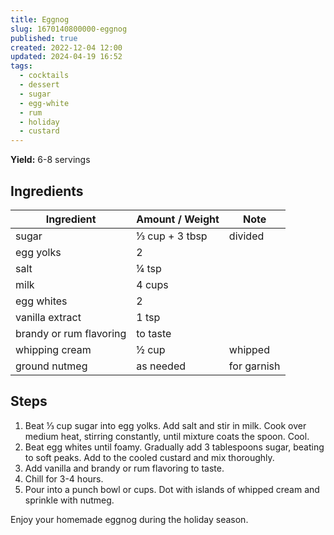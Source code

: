 ```yaml
---
title: Eggnog
slug: 1670140800000-eggnog
published: true
created: 2022-12-04 12:00
updated: 2024-04-19 16:52
tags:
  - cocktails
  - dessert
  - sugar
  - egg-white
  - rum
  - holiday
  - custard
---
```


**Yield:** 6-8 servings

## Ingredients

| Ingredient              | Amount / Weight | Note        |
| ----------------------- | --------------- | ----------- |
| sugar                   | ⅓ cup + 3 tbsp  | divided     |
| egg yolks               | 2               |             |
| salt                    | ¼ tsp           |             |
| milk                    | 4 cups          |             |
| egg whites              | 2               |             |
| vanilla extract         | 1 tsp           |             |
| brandy or rum flavoring | to taste        |             |
| whipping cream          | ½ cup           | whipped     |
| ground nutmeg           | as needed       | for garnish |

## Steps

1. Beat ⅓ cup sugar into egg yolks. Add salt and stir in milk. Cook over medium heat, stirring constantly, until mixture coats the spoon. Cool.
2. Beat egg whites until foamy. Gradually add 3 tablespoons sugar, beating to soft peaks. Add to the cooled custard and mix thoroughly.
3. Add vanilla and brandy or rum flavoring to taste.
4. Chill for 3-4 hours.
5. Pour into a punch bowl or cups. Dot with islands of whipped cream and sprinkle with nutmeg.

Enjoy your homemade eggnog during the holiday season.
